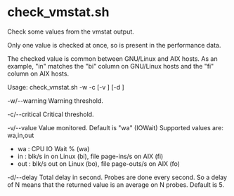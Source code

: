 # check_vmstat.sh

Check some values from the vmstat output.

Only one value is checked at once, so is present in the performance data.

The checked value is common between GNU/Linux and AIX hosts. As an example, "in" matches the "bi" column on GNU/Linux hosts and the "fi" column on AIX hosts.

Usage: check_vmstat.sh -w <warning threshold> -c <critical threshold> [-v <value>] [-d <delay>]

 -w/--warning      <threshold>  Warning threshold.
 
 -c/--critical     <threshold>  Critical threshold.
 
 -v/--value        <value>      Value monitored. Default is "wa" (IOWait)
                                Supported values are: wa,in,out
                                
* wa  : CPU IO Wait % (wa)
* in  : blk/s in on Linux (bi), file page-ins/s on AIX (fi)
* out : blk/s out on Linux (bo), file page-outs/s on AIX (fo)
                                
 -d/--delay        <delay>      Total delay in second. Probes are done every second.
                                So a delay of N means that the returned value is an average on N probes.
                                Default is 5.

